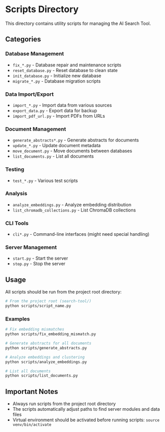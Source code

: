 # Scripts Directory

This directory contains utility scripts for managing the AI Search Tool.

## Categories

### Database Management
- `fix_*.py` - Database repair and maintenance scripts
- `reset_database.py` - Reset database to clean state
- `init_database.py` - Initialize new database
- `migrate_*.py` - Database migration scripts

### Data Import/Export
- `import_*.py` - Import data from various sources
- `export_data.py` - Export data for backup
- `import_pdf_url.py` - Import PDFs from URLs

### Document Management
- `generate_abstracts*.py` - Generate abstracts for documents
- `update_*.py` - Update document metadata
- `move_document.py` - Move documents between databases
- `list_documents.py` - List all documents

### Testing
- `test_*.py` - Various test scripts

### Analysis
- `analyze_embeddings.py` - Analyze embedding distribution
- `list_chromadb_collections.py` - List ChromaDB collections

### CLI Tools
- `cli*.py` - Command-line interfaces (might need special handling)

### Server Management
- `start.py` - Start the server
- `stop.py` - Stop the server

## Usage

All scripts should be run from the project root directory:

```bash
# From the project root (search-tool/)
python scripts/script_name.py
```

### Examples

```bash
# Fix embedding mismatches
python scripts/fix_embedding_mismatch.py

# Generate abstracts for all documents
python scripts/generate_abstracts.py

# Analyze embeddings and clustering
python scripts/analyze_embeddings.py

# List all documents
python scripts/list_documents.py
```

## Important Notes

- Always run scripts from the project root directory
- The scripts automatically adjust paths to find server modules and data files
- Virtual environment should be activated before running scripts: `source venv/bin/activate`